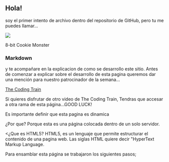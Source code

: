 ## Hola!

soy el primer intento de archivo dentro
del repositorio de GitHub, pero
tu me puedes llamar...

![](https://pbs.twimg.com/media/CLzu95HUAAAblZG.jpg)

8-bit Cookie Monster

### Markdown

y te acompañare en la explicacion de como
se desarrollo este sitio. Antes de comenzar a explicar sobre el desarrollo de esta pagina
queremos dar una mención para nuestro patrocinador de la semana...

[The Coding Train](https://www.youtube.com/watch?v=BCQHnlnPusY&t=1s)

Si quieres disfrutar de otro video de The Coding Train,
Tendras que accesar a otra rama de esta página...GOOD LUCK!


Es importante definir que esta pagina es dinamica

¿Por que?
Porque esta es una página colocada dentro de un solo servidor.

<¿Que es HTML5?
HTML5, es un lenguaje que permite estructurar el contenido
de una pagina web. Las siglas HTML quiere decir "HyperText Markup Language.

Para ensamblar esta página se trabajaron los siguientes pasos;
